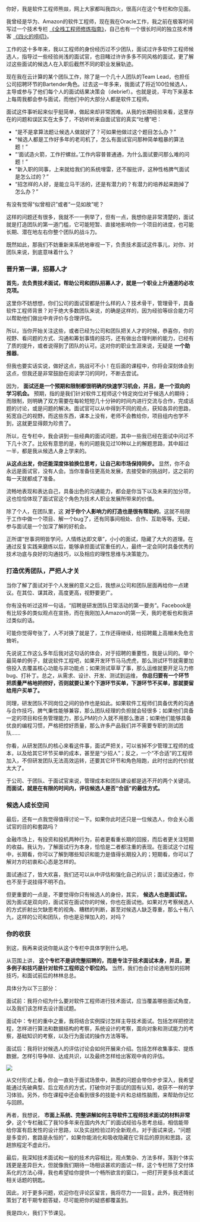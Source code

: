 你好，我是软件工程师熊燚，网上大家都叫我四火，很高兴在这个专栏和你见面。

我曾经是华为、Amazon的软件工程师，现在我在Oracle工作，我之前在极客时间写过一个技术专栏 [《全栈工程师修炼指南》](https://time.geekbang.org/column/intro/100035501)，自己也有一个很长时间的独立技术博客 [《四火的唠叨》](https://www.raychase.net/)。

工作的这十多年来，我以工程师的身份经历过不少团队，面试过许多软件工程师候选人，指导过一些经验尚浅的面试官，也目睹过许许多多不同风格的面试，更了解过这些面试的候选人在入职后截然不同的职业发展轨迹。

现在我在云计算的某个团队工作，除了是一个几十人团队的Team Lead，也担任公司招聘环节的Bartender角色。过去这一年多来，我面试了将近100位候选人，主导或参与了他们每个人的面试结果决策会（debrief）。也就是说，平均下来基本上每周我都会参与面试，而他们中的大部分人都是软件工程师。

面试这件事听起来似乎挺简单，做起来却非常困难。从我的长期经验来看，这里存在的问题和误区实在太多了，不妨听听来自面试官的真实“吐槽”吧：

- “是不是拿算法题让候选人做就好了？可如果他做过这个题目怎么办？”
- “候选人都是工作好多年的老司机了，怎么有面试官问那种简单粗暴的算法题！”
- “‘面试造火箭，工作拧螺丝。’工作内容普普通通，为什么面试要问那么难的问题！”
- “新入职的同事，上来就给我们的系统埋雷，还不服批评，这种性格脾气面试是怎么过的？”
- “招怎样的人好，是能立马干活的，还是有潜力的？有潜力的培养起来跑掉了怎么办？”

有没有觉得“似曾相识”或者“一见如故”呢？

这样的问题还有很多，我就不一一例举了，但有一点，我想你是非常清楚的，面试就是打造团队的第一道门槛，它可能短暂、直接地影响你一个项目的进度，也可能长期、潜在地左右你整个团队的战斗力。

既然如此，那我们不妨重新来系统地审视一下，负责技术面试这件事儿，对你、对团队来说，到底意味着什么？

### 晋升第一课，招募人才

**首先，去负责技术面试，帮助公司和团队招募人才，就是一个职业上升通道的必攻克项。**

这里你不妨想想，你们公司的面试官都是什么样的人？技术骨干，管理骨干，具备软件工程师背景？对于绝大多数团队来说，的确是这样的，因为经验等综合能力可以帮助他们做出中肯评价与合理评估。

所以，当你开始关注这些，或者已经为公司和团队把关人才的时候，恭喜你，你的视野、看问题的方式、沟通和筹划事情的技巧，还有做出合理判断的能力，已经有了质的提升，或者说得到了团队的认可。这对你的职业生涯来说，无疑是 **一个助推器**。

但我也要实话实说，做好这点，挑战可不小！在后面的课程中，你将会深刻体会到这点，但我还是非常鼓励在阅读学习的同时，不断去尝试。

因为， **面试还是一个预期和限制都很明确的快速学习机会，并且，是一个双向的学习机会。** 预期，指的是我们针对软件工程师这个特定岗位对于候选人的期待；而限制，则明确了双方需要在每轮短短几十分钟的时间内进行交流与合作，完成话题的讨论，或是问题的解决。面试官可以从中得到不同的观点，获知各异的思路，拓宽自己的视野。而这些东西，课本上没有，老师不会教给你，项目组内也学不到，这就更显得颇为珍贵了。

所以，在专栏中，我会讲到一些经典的面试问题，其中一些我已经在面试中问过不下几十次了。比较有意思的是，有的问题我见过10种以上的解题思路，其中超过一半，都是我从候选人身上学来的。

**从这点出发，你还能深度体验换位思考，让自己和市场保持同步。** 显然，你不会永远是面试官，没有人会。当你准备往更高处发展，去接受新的挑战时，这之前的每一天就都成了准备。

流畅地表现和表达自己，具备出色的沟通能力，都会是你当下以及未来的加分项，这也恰恰体现了面试官这个角色为技术人职业发展所带来的价值。

除了个人，在团队里，这 **对于你个人影响力的打造也是很有帮助的**。这就不局限于工作中做一个项目、解一个bug了，还有同事间相处、合作、互助等等。无疑，参与面试是一个加深了解的好机会。

正所谓“世事洞明皆学问，人情练达即文章”，小小的面试，隐藏了大大的道理。在通过反复实践来磨练以后，能够承担面试官重任的人，最终一定会同时具备优秀的技术功底与良好的沟通技巧，以及相应的理性思维与决策能力。

### 打造优秀团队，严把人才关

当你了解了面试对于个人发展的意义之后，我想从公司和团队层面再给你一点建议。在其位、谋其政，高度更高，视野要更广。

你有没有听过这样一句话，“招聘是研发团队日常活动的第一要务”。Facebook是有比较多的类似观点在宣扬，而在我刚加入Amazon的第一天，我的老板也和我讲过类似的话。

可能你觉得夸张了，人不对换了就是了，工作还得继续，给招聘戴上高帽未免危言耸听。

先说说工作这么多年后我对这句话的体会，对于招聘的重要性，我是认同的。举个最简单的例子，就说软件工程吧，如果开发环节马马虎虎，那么测试环节就需要加倍投入去覆盖核心功能与非功能点；如果测试草草了事，那么运维就要开足马力修bug、打补丁。总之，从需求、设计、开发、测试到运维， **你总归要有一个环节把质量严格地把控好，否则就要让某个下游环节买单，下游环节不买单，那就要留给用户买单了。**

同理，研发团队不同岗位之间的协作也是如此。如果软件工程师们具备优秀的沟通与合作技巧，脾气秉性能够兼容，那么团队经理的负担就会轻很多；如果他们具备一定的项目和任务管理能力，那么PM的介入就不用那么激进；如果他们能够具备优良的编程习惯，严格把控好质量，那么许多产品我们并不需要专职的测试团队……

你看，从研发团队的核心来看这件事，面试严把关，可以省掉不少管理工程师的成本，以及给其它环节买单的成本，甚至是“少招人”；反之，一个“不合适”的工程师加入，不但研发团队无法高效运转，还要其它环节和角色陪跑，此时付出的代价就太大了。

于公司、于团队、于面试官来说，管理成本和团队建设都是逃不开的两个关键词。 **而面试，就是在有限的时间内，评估候选人是否“合适”的最佳方式。**

### 候选人成长空间

最后，还有一点我觉得值得讨论一下。如果你此时还只是一位候选人，你会关心面试官的目的和套路吗？

金融市场上，有投资和投机两种行为，前者更看重长期的回报，而后者更关注短期的收益。我认为，了解面试行为本身，恰恰是二者都注重的表现。在面试这个过程中，长期看，你可以了解到哪些知识和能力是值得长期投入的；短期看，你可以了解对方的初衷和心态是怎样的。

面试通过了，皆大欢喜，我们还可以从中评估和强化自己的认识；面试没通过，你也不至于说挂得不明不白。

但更重要的一点是，不要觉得你只有候选人的身份，其实， **候选人也是面试官。** 因为面试是双向的，面试官在面试你的时候，你也在面试他。如果对方考察候选人的方式折射出欠缺思考的视角、糟糕的判断，甚至对候选人缺乏尊重，那么十有八九，这样的公司和团队，你也是忌惮加入的，对吗？

### 你的收获

到这，我再来说说你能从这个专栏中具体学到什么吧。

从范围上讲， **这个专栏不是讲完整招聘的，而是专注于技术面试本身，并且，更多例子和技巧是针对软件工程师这个职位的。** 当然，我们也会讨论通用型的招聘技巧，和面试前后的林林总总。

具体分为以下三部分：

面试前：我将介绍为什么要对软件工程师进行技术面试，应当覆盖哪些面试角度，以及我们该怎样去设计面试题。

面试中：专栏的重中之重，我将结合实例探讨怎样主导技术面试。包括怎样把控流程，怎样进行算法和数据结构的考察，系统设计的考察，面向对象和测试能力的考察，基础知识的考察，以及行为面试的操作方法等等。

面试后：我将针对候选人的评估讨论会如何开展来介绍。包括怎样收集事实、提炼数据，怎样引导争辩、达成共识，以及最终怎样给出客观中肯的评估。

![](https://static001.geekbang.org/resource/image/91/92/91ba3553517ec8da12c8838c56cd4a92.jpg?wh=3145*2094)

从交付形式上看，你会一直处于面试场景中，熟悉的问题会带你步步深入，我希望能通过先破典型、后立观点的方式，打破你对于面试的固有认知，收获不一样的学习体验。另外，你在课程中还会看到很多的技能卡片和总结性脑图，来帮助你记忆与回顾。

再者，我想说， **市面上系统、完整讲解如何主导软件工程师技术面试的材料非常少**，这个专栏融汇了我10多年来在国内外大厂的面试经验与思考总结，相信能带给你富有启发性的设计思路，以及实战检验过的全新观点。对于面试来说，“问题是多变的，套路是永恒的”，如果你能消化和吸收隐藏在它背后的原则和思路，这趟旅程定不虚此行。

最后，我深知技术面试和一般的技术内容相比，观点繁杂、方法多样，落到个体实践更是差异巨大，但就像我们期待一场相谈甚欢的面试一样，这个专栏除了交付体系化的方法心得，我也希望给你提供一个畅所欲言的窗口，一把打开更多技术面试相关话题的钥匙。

因此，对于更多问题，欢迎你在评论区留言，我将尽力一一回复。此外，我还特别策划了若干期专题答疑，尽可能把你的疑惑都覆盖到。

我是四火，我们下节课见。